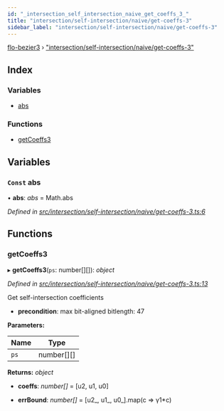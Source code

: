 ```yaml
---
id: "_intersection_self_intersection_naive_get_coeffs_3_"
title: "intersection/self-intersection/naive/get-coeffs-3"
sidebar_label: "intersection/self-intersection/naive/get-coeffs-3"
---
```


[flo-bezier3](../globals.md) › ["intersection/self-intersection/naive/get-coeffs-3"](_intersection_self_intersection_naive_get_coeffs_3_.md)

## Index

### Variables

* [abs](_intersection_self_intersection_naive_get_coeffs_3_.md#const-abs)

### Functions

* [getCoeffs3](_intersection_self_intersection_naive_get_coeffs_3_.md#getcoeffs3)

## Variables

### `Const` abs

• **abs**: *abs* = Math.abs

*Defined in [src/intersection/self-intersection/naive/get-coeffs-3.ts:6](https://github.com/FlorisSteenkamp/FloBezier/blob/6f79660/src/intersection/self-intersection/naive/get-coeffs-3.ts#L6)*

## Functions

###  getCoeffs3

▸ **getCoeffs3**(`ps`: number[][]): *object*

*Defined in [src/intersection/self-intersection/naive/get-coeffs-3.ts:13](https://github.com/FlorisSteenkamp/FloBezier/blob/6f79660/src/intersection/self-intersection/naive/get-coeffs-3.ts#L13)*

Get self-intersection coefficients
* **precondition**: max bit-aligned bitlength: 47

**Parameters:**

Name | Type |
------ | ------ |
`ps` | number[][] |

**Returns:** *object*

* **coeffs**: *number[]* = [u2, u1, u0]

* **errBound**: *number[]* = [u2_, u1_, u0_].map(c => γ1*c)
